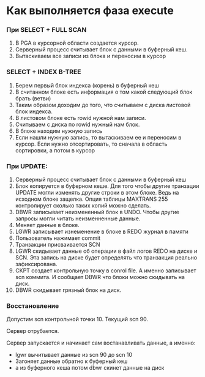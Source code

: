 # Как выполняется фаза execute


### При SELECT + FULL SCAN
  1. В PGA в курсорной области создается курсор.
  2. Серверный процесс считывает блок с данными в буферный кеш.
  3. Вытаскиваем все записи из блока и переносим в курсор
  
  
### SELECT + INDEX B-TREE
  1. Берем первый блок индекса (корень) в буферный кеш
  2. В считанном блоке есть информация о том какой следующий блок брать (ветви)
  3. Таким образом доходим до того, что считываем с диска листовой блок индекса.
  4. В листовом блоке есть rowid нужной нам записи.
  5. Считываем с диска по rowid нужный нам блок. 
  6. В блоке находим нужную запись
  7. Если нашли нужную запись, то вытаскиваем ее и переносим в курсор. Если нужно отсортировать, то сначала в область сортировки, а потом в курсор

### При UPDATE: 
  1. Серверный процесс считывает блок с данными в буферный кеш
  2. Блок копируется в буферном кеше. Для того чтобы другие транзации UPDATE могли изменять другие строки в этом блоке. Ведь на исходном блоке защелка. Опция таблицы MAXTRANS 255 контролирует сколько таких копий можно сделать.
  2. DBWR записывает неизмененный блок в UNDO. Чтобы другие запросы могли читать неизменненные данные. 
  3. Меняет данные в блоке.
  4. LGWR записывает изнеменение в блоке в REDO журнал в памяти
  5. Пользователь нажимает commit
  6. Транзакции присваивается SCN
  7. LGWR скидывает данные об операции в файл логов REDO на диске и SCN. Эта запись на диске будет определять что транзакция реально зафиксирована.
  8. CKPT создает контрольную точку в conrol file. А именно записывает scn коммита. И сообщает DBWR что блоки можно скидывать на диск. 
  9. DBWR скидывает грязный блок на диск.
  

### Восстановление
Допустим scn контрольной точки 10. 
Текущий scn 90.

Сервер отрубается.

Сервер запускается и начинает сам востанавливать данные, а именно:
  - lgwr вычитывает данные из scn 90 до scn 10
  - Загоняет данные обратно к буферный кеш
  - а из буферного кеша потом dbwr скинет данные на диск